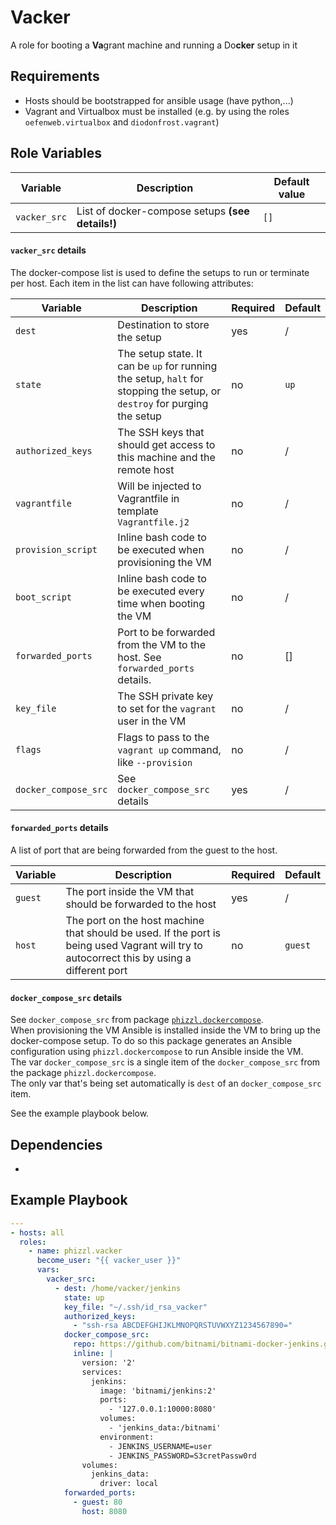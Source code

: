 # Vacker
A role for booting a **Va**grant machine and running a Do**cker** setup in it 

## Requirements
- Hosts should be bootstrapped for ansible usage (have python,...)
- Vagrant and Virtualbox must be installed (e.g. by using the roles `oefenweb.virtualbox` and `diodonfrost.vagrant`)

## Role Variables

| Variable | Description | Default value |
|----------|-------------|---------------|
| `vacker_src`| List of docker-compose setups **(see details!)**  | `[]` |


#### `vacker_src` details

The docker-compose list is used to define the setups to run or terminate per host.   Each item in
the list can have following attributes:

| Variable | Description | Required | Default |
|----------|-------------|----------|---------|
| `dest` | Destination to store the setup | yes | / |
| `state` | The setup state. It can be `up` for running the setup, `halt` for stopping the setup, or `destroy` for purging the setup | no | `up` |
| `authorized_keys` | The SSH keys that should get access to this machine and the remote host | no | / |
| `vagrantfile` | Will be injected to Vagrantfile in template `Vagrantfile.j2` | no | / |
| `provision_script` | Inline bash code to be executed when provisioning the VM | no | / |
| `boot_script` | Inline bash code to be executed every time when booting the VM | no | / |
| `forwarded_ports` | Port to be forwarded from the VM to the host. See `forwarded_ports` details. | no | [] |
| `key_file` | The SSH private key to set for the `vagrant` user in the VM | no | / |
| `flags` | Flags to pass to the `vagrant up` command, like `--provision` | no | / |
| `docker_compose_src` | See `docker_compose_src` details | yes | / |

#### `forwarded_ports` details

A list of port that are being forwarded from the guest to the host.

| Variable | Description | Required | Default |
|----------|-------------|----------|---------|
| `guest` | The port inside the VM that should be forwarded to the host | yes | / |
| `host` | The port on the host machine that should be used. If the port is being used Vagrant will try to autocorrect this by using a different port | no | `guest` |

#### `docker_compose_src` details
See `docker_compose_src` from package [`phizzl.dockercompose`](https://github.com/phizzl/ansible-role-docker-compose/blob/master/README.md#docker_compose_src-details).  
When provisioning the VM Ansible is installed inside the VM to bring up the docker-compose setup. 
To do so this package generates an Ansible configuration using `phizzl.dockercompose` to run Ansible inside the VM.  
The var `docker_compose_src` is a single item of the `docker_compose_src` from the package `phizzl.dockercompose`.  
The only var that's being set automatically is `dest` of an `docker_compose_src` item.
  
See the example playbook below.

## Dependencies
-

## Example Playbook  

```yaml
---
- hosts: all
  roles:
    - name: phizzl.vacker
      become_user: "{{ vacker_user }}"
      vars:
        vacker_src:
          - dest: /home/vacker/jenkins
            state: up
            key_file: "~/.ssh/id_rsa_vacker"
            authorized_keys:
              - "ssh-rsa ABCDEFGHIJKLMNOPQRSTUVWXYZ1234567890="
            docker_compose_src:
              repo: https://github.com/bitnami/bitnami-docker-jenkins.git
              inline: |
                version: '2'
                services:
                  jenkins:
                    image: 'bitnami/jenkins:2'
                    ports:
                      - '127.0.0.1:10000:8080'
                    volumes:
                      - 'jenkins_data:/bitnami'
                    environment:
                      - JENKINS_USERNAME=user
                      - JENKINS_PASSWORD=S3cretPassw0rd
                volumes:
                  jenkins_data:
                    driver: local
            forwarded_ports:
              - guest: 80
                host: 8080
```
